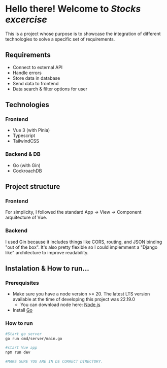 # Hello there! Welcome to _Stocks excercise_
This is a project whose purpose is to showcase the integration of different technologies to solve a specific set of requirements.

## Requirements
- Connect to external API
- Handle errors
- Store data in database
- Send data to frontend
- Data search & filter options for user

## Technologies
### Frontend
- Vue 3 (with Pinia)
- Typescript
- TailwindCSS

### Backend & DB
- Go (with Gin)
- CockroachDB

## Project structure
### Frontend
For simplicity, I followed the standard App -> View -> Component arquitecture of Vue.
### Backend
I used Gin because it includes things like CORS, routing, and JSON binding "out of the box". It's also pretty flexible so I could implemment a "Django like" architecture to improve readability.

## Instalation & How to run...
### Prerequisites
- Make sure you have a node version >= 20. The latest LTS version available at the time of developing this project was 22.19.0
    - You can download node here: [Node.js](https://nodejs.org/es)
- Install [Go](https://go.dev/)
### How to run
```bash
#Start go server
go run cmd/server/main.go

#start Vue app
npm run dev

#MAKE SURE YOU ARE IN DE CORRECT DIRECTORY.